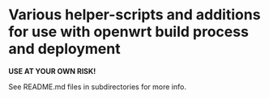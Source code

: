 # Various helper-scripts and additions for use with openwrt build process and deployment

**USE AT YOUR OWN RISK!**

See README.md files in subdirectories for more info.

